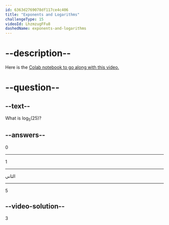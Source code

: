 ```yaml
---
id: 6363d2769078df117ce4c406
title: "Exponents and Logarithms"
challengeType: 15
videoId: LhzmzugFFu8
dashedName: exponents-and-logarithms
---
```


# --description--

Here is the <a href="https://colab.research.google.com/drive/1hg7ecxGT20B8HR2mV75HzMylj9SHIWH8?usp=sharing" target="_blank" rel="noopener noreferrer nofollow">Colab notebook to go along with this video.</a>

# --question--

## --text--

What is log<sub>5</sub>(25)?

## --answers--

0

---

1

---

الثاني

---

5

## --video-solution--

3
